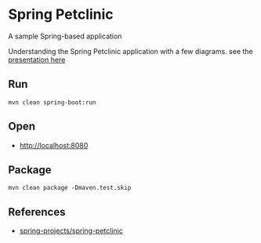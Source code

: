 # Spring Petclinic

A sample Spring-based application

Understanding the Spring Petclinic application with a few diagrams.
see the [presentation here](https://speakerdeck.com/michaelisvy/spring-petclinic-sample-application)

## Run

```
mvn clean spring-boot:run
```

## Open
- [http://localhost:8080](http://localhost:8080/)

## Package

```
mvn clean package -Dmaven.test.skip
```

## References
 - [spring-projects/spring-petclinic](https://github.com/spring-projects/spring-petclinic)
